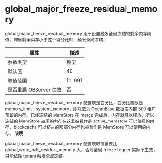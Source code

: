 global_major_freeze_residual_memory 
========================================================

global_major_freeze_residual_memory 用于设置触发全局冻结的剩余内存阈值。即当剩余内存小于这个百分比时，触发全局冻结。


|      **属性**      |  **描述**   |
|------------------|-----------|
| 参数类型             | 整型        |
| 默认值              | 40        |
| 取值范围             | \[1, 99\] |
| 是否重启 OBServer 生效 | 否         |



global_major_freeze_residual_memory 配置项是百分比，百分比基数是 memory_limit - system_memory，即除去为 OceanBase 数据库内部 500 租户预留的内存。已经冻结的 MemStore 在 merge 完成后，内存就可以释放，所以冻结的 MemStore 占用的内存在这里被看作是 active_memstore 可以使用的内存，blockcache 可以挤占的那部分内存也被看作是 MemStore 可以使用的内存。
**说明**



global_major_freeze_residual_memory 配置项取值需要比 global_write_halt_residual_memory 大，否则全局 freeze trigger 实际不生效，只能依靠 tenant 触发全局冻结。
